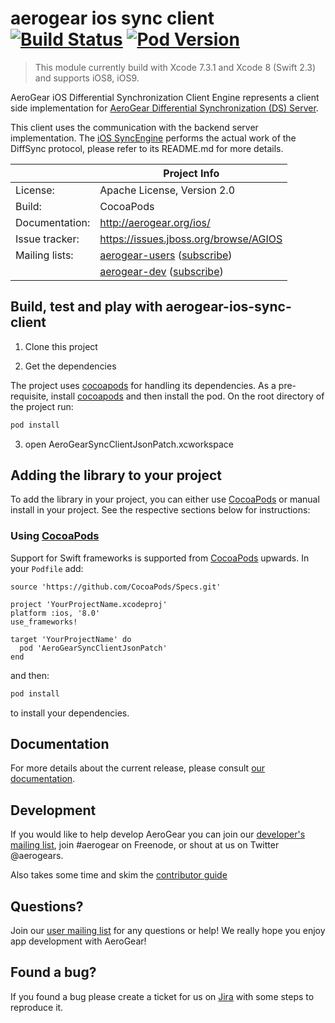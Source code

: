 # aerogear ios sync client [![Build Status](https://travis-ci.org/aerogear/aerogear-ios-sync-client.png)](https://travis-ci.org/aerogear/aerogear-ios-sync-client) [![Pod Version](http://img.shields.io/cocoapods/v/AeroGearSyncClient.svg?style=flat)](http://cocoadocs.org/docsets/AeroGearSyncClient/)

> This module currently build with Xcode 7.3.1 and Xcode 8 (Swift 2.3) and supports iOS8, iOS9.

AeroGear iOS Differential Synchronization Client Engine represents a client side implementation for [AeroGear Differential 
Synchronization (DS) Server](https://github.com/aerogear/aerogear-sync-server/).

This client uses the communication with the backend server implementation. The [iOS SyncEngine](https://github.com/aerogear/aerogear-ios-sync)
performs the actual work of the DiffSync protocol, please refer to its README.md for more details.

|                 | Project Info  |
| --------------- | ------------- |
| License:        | Apache License, Version 2.0  |
| Build:          | CocoaPods  |
| Documentation:  | http://aerogear.org/ios/  |
| Issue tracker:  | https://issues.jboss.org/browse/AGIOS  |
| Mailing lists:  | [aerogear-users](http://aerogear-users.1116366.n5.nabble.com/) ([subscribe](https://lists.jboss.org/mailman/listinfo/aerogear-users))  |
|                 | [aerogear-dev](http://aerogear-dev.1069024.n5.nabble.com/) ([subscribe](https://lists.jboss.org/mailman/listinfo/aerogear-dev))  |

## Build, test and play with aerogear-ios-sync-client

1. Clone this project

2. Get the dependencies

The project uses [cocoapods](http://cocoapods.org) for handling its dependencies. As a pre-requisite, install [cocoapods](http://cocoapods.org) and then install the pod. On the root directory of the project run:
```bash
pod install
```
3. open AeroGearSyncClientJsonPatch.xcworkspace

## Adding the library to your project 
To add the library in your project, you can either use [CocoaPods](http://cocoapods.org) or manual install in your project. See the respective sections below for instructions:

### Using [CocoaPods](http://cocoapods.org)
Support for Swift frameworks is supported from [CocoaPods](http://cocoapods.org) upwards. In your ```Podfile``` add:

```
source 'https://github.com/CocoaPods/Specs.git'

project 'YourProjectName.xcodeproj'
platform :ios, '8.0'
use_frameworks!

target 'YourProjectName' do
  pod 'AeroGearSyncClientJsonPatch'
end

```

and then:

```bash
pod install
```

to install your dependencies.

## Documentation

For more details about the current release, please consult [our documentation](https://aerogear.org/sync/).

## Development

If you would like to help develop AeroGear you can join our [developer's mailing list](https://lists.jboss.org/mailman/listinfo/aerogear-dev), join #aerogear on Freenode, or shout at us on Twitter @aerogears.

Also takes some time and skim the [contributor guide](http://aerogear.org/docs/guides/Contributing/)

## Questions?

Join our [user mailing list](https://lists.jboss.org/mailman/listinfo/aerogear-users) for any questions or help! We really hope you enjoy app development with AeroGear!

## Found a bug?

If you found a bug please create a ticket for us on [Jira](https://issues.jboss.org/browse/AGIOS) with some steps to reproduce it.
